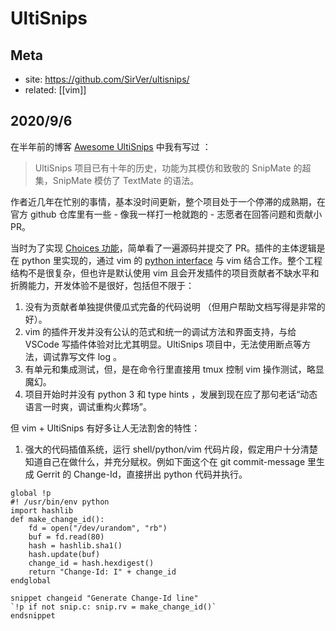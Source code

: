 UltiSnips
===

## Meta

- site: https://github.com/SirVer/ultisnips/
- related: [[vim]]

## 2020/9/6

在半年前的博客 [Awesome UltiSnips](http://hikerpig.github.io/2020/02/05/2020-02-05-Awesome-UltiSnips/) 中我有写过 ：

> UltiSnips 项目已有十年的历史，功能为其模仿和致敬的 SnipMate 的超集，SnipMate 模仿了 TextMate 的语法。

作者近几年在忙别的事情，基本没时间更新，整个项目处于一个停滞的成熟期，在官方 github 仓库里有一些 - 像我一样打一枪就跑的 - 志愿者在回答问题和贡献小 PR。

当时为了实现 [Choices 功能](https://github.com/SirVer/ultisnips/issues/1166)，简单看了一遍源码并提交了 PR。插件的主体逻辑是在 python 里实现的，通过 vim 的 [python interface](https://vim-jp.org/vimdoc-en/if_pyth.html) 与 vim 结合工作。整个工程结构不是很复杂，但也许是默认使用 vim 且会开发插件的项目贡献者不缺水平和折腾能力，开发体验不是很好，包括但不限于：

1. 没有为贡献者单独提供傻瓜式完备的代码说明 （但用户帮助文档写得是非常的好）。
2. vim 的插件开发并没有公认的范式和统一的调试方法和界面支持，与给 VSCode 写插件体验对比尤其明显。UltiSnips 项目中，无法使用断点等方法，调试靠写文件 log 。
3. 有单元和集成测试，但，是在命令行里直接用 tmux 控制 vim 操作测试，略显魔幻。
4. 项目开始时并没有 python 3 和 type hints ，发展到现在应了那句老话“动态语言一时爽，调试重构火葬场”。

但 vim + UltiSnips 有好多让人无法割舍的特性：

1. 强大的代码插值系统，运行 shell/python/vim 代码片段，假定用户十分清楚知道自己在做什么，并充分赋权。例如下面这个在 git commit-message 里生成 Gerrit 的 Change-Id，直接拼出 python 代码并执行。

```vim-snippet
global !p
#! /usr/bin/env python
import hashlib
def make_change_id():
    fd = open("/dev/urandom", "rb")
    buf = fd.read(80)
    hash = hashlib.sha1()
    hash.update(buf)
    change_id = hash.hexdigest()
    return "Change-Id: I" + change_id
endglobal

snippet changeid "Generate Change-Id line"
`!p if not snip.c: snip.rv = make_change_id()`
endsnippet
```
